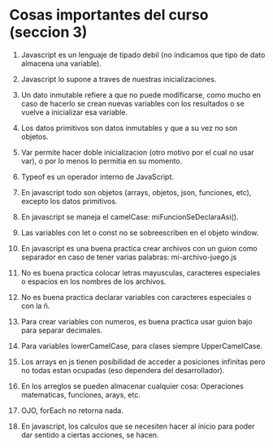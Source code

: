 # Cosas importantes del curso (seccion 3)

1. Javascript es un lenguaje de tipado debil (no indicamos que tipo de dato almacena una variable).

2. Javascript lo supone a traves de nuestras inicializaciones. 

3. Un dato inmutable refiere a que no puede modificarse, como mucho en caso de hacerlo se crean nuevas variables con los resultados o se vuelve a inicializar esa variable.

4. Los datos primitivos son datos inmutables y que a su vez no son objetos.

5. Var permite hacer doble inicializacion (otro motivo por el cual no usar var), o por lo menos lo permitia en su momento.

6. Typeof es un operador interno de JavaScript.

7. En javascript todo son objetos (arrays, objetos, json, funciones, etc), excepto los datos primitivos.

8. En javascript se maneja el camelCase: miFuncionSeDeclaraAsi().

9. Las variables con let o const no se sobreescriben en el objeto window.

10. En javascript es una buena practica crear archivos con un guion como separador en caso de tener varias palabras: mi-archivo-juego.js

11. No es buena practica colocar letras mayusculas, caracteres especiales o espacios en los nombres de los archivos.

12. No es buena practica declarar variables con caracteres especiales o con la ñ.

13. Para crear variables con numeros, es buena practica usar guion bajo para separar decimales.

14. Para variables lowerCamelCase, para clases siempre UpperCamelCase.

15. Los arrays en js tienen posibilidad de acceder a posiciones infinitas pero no todas estan ocupadas (eso dependera del desarrollador).

16. En los arreglos se pueden almacenar cualquier cosa: Operaciones matematicas, funciones, arays, etc.

17. OJO, forEach no retorna nada.

18. En javascript, los calculos que se necesiten hacer al inicio para poder dar sentido a ciertas acciones, se hacen.